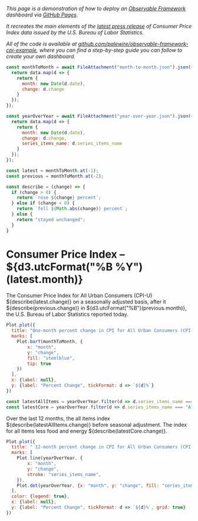_This page is a demonstration of how to deploy an [Observable Framework](https://observablehq.com/framework) dashboard via [GitHub Pages](https://pages.github.com/)._

_It recreates the main elements of the [latest press release](https://www.bls.gov/news.release/pdf/cpi.pdf) of Consumer Price Index data issued by the U.S. Bureau of Labor Statistics._

_All of the code is available at [github.com/palewire/observable-framework-cpi-example](https://github.com/palewire/observable-framework-cpi-example), where you can find a step-by-step guide you can follow to create your own dashboard._

```js
const monthToMonth = await FileAttachment("month-to-month.json").json({typed: true}).then(data => {
  return data.map(d => {
    return {
      month: new Date(d.date),
      change: d.change
    }
  });
});
```

```js
const yearOverYear = await FileAttachment("year-over-year.json").json({typed: true}).then(data => {
  return data.map(d => {
    return {
      month: new Date(d.date),
      change: d.change,
      series_items_name: d.series_items_name
    }
  });
});
```

```js
const latest = monthToMonth.at(-1);
const previous = monthToMonth.at(-2);

const describe = (change) => {
  if (change > 0) {
    return `rose ${change} percent`;
  } else if (change < 0) {
    return `fell ${Math.abs(change)} percent`;
  } else {
    return "stayed unchanged";
  }
}
```

# Consumer Price Index – ${d3.utcFormat("%B %Y")(latest.month)}

The Consumer Price Index for All Urban Consumers (CPI-U) ${describe(latest.change)} on a seasonally
adjusted basis, after it ${describe(previous.change)} in ${d3.utcFormat("%B")(previous.month)}, the U.S. Bureau of Labor Statistics reported today.

```js
Plot.plot({
  title: "One-month percent change in CPI for All Urban Consumers (CPI-U), seasonally adjusted",
  marks: [
    Plot.barY(monthToMonth, {
        x: "month",
        y: "change",
        fill: "steelblue",
        tip: true
    })
  ],
  x: {label: null},
  y: {label: "Percent Change", tickFormat: d => `${d}%`}
})
```

```js
const latestAllItems = yearOverYear.filter(d => d.series_items_name === "All items").at(-1);
const latestCore = yearOverYear.filter(d => d.series_items_name === "All items less food and energy").at(-1);
```

Over the last 12 months, the all items index ${describe(latestAllItems.change)} before seasonal adjustment. The index for all items less food and energy ${describe(latestCore.change)}.

```js
Plot.plot({
  title: " 12-month percent change in CPI for All Urban Consumers (CPI-U), not seasonally adjusted",
  marks: [
    Plot.line(yearOverYear, {
        x: "month",
        y: "change",
        stroke: "series_items_name",
    }),
    Plot.dot(yearOverYear, {x: "month", y: "change", fill: "series_items_name"})
  ],
  color: {legend: true},
  x: {label: null},
  y: {label: "Percent Change", tickFormat: d => `${d}%`, grid: true}
})
```

```js